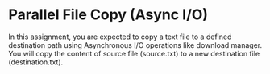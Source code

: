 # Parallel File Copy (Async I/O)

In this assignment, you are expected to copy a text file to a defined destination path using Asynchronous I/O operations like download manager. You will copy the content of source file (source.txt) to a new destination file (destination.txt).
